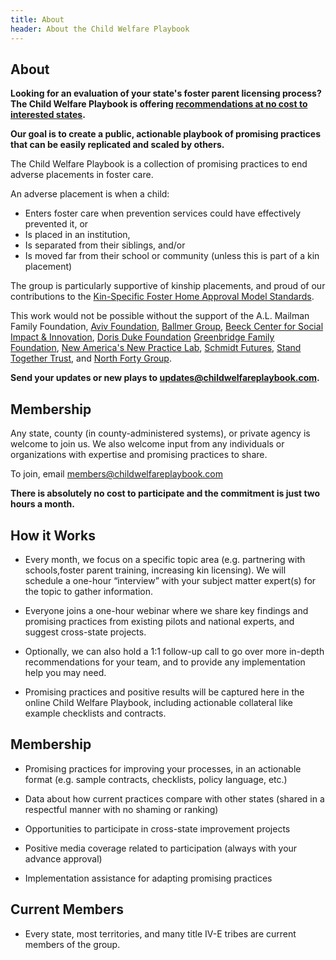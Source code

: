 ```yaml
---
title: About
header: About the Child Welfare Playbook
---
```

## About

**Looking for an evaluation of your state's foster parent licensing process? The Child Welfare Playbook is offering [recommendations at no cost to interested states](#freeEvaluation).**

**Our goal is to create a public, actionable playbook of promising practices that can be easily replicated and scaled by others.**

The Child Welfare Playbook is a collection of promising practices to end adverse placements in foster care.


An adverse placement is when a child:
* Enters foster care when prevention services could have effectively prevented it, or
* Is placed in an institution,
* Is separated from their siblings, and/or
* Is moved far from their school or community (unless this is part of a kin placement)

The group is particularly supportive of kinship placements, and proud of our contributions to the [Kin-Specific Foster Home Approval Model Standards](https://docs.google.com/document/d/1V30W6Ft_uEUpVIQ062wPh12HrYHNod0b43T25wrp190/).

This work would not be possible without the support of the A.L. Mailman Family Foundation, [Aviv Foundation](https://www.avivfoundation.org/), [Ballmer Group](https://www.ballmergroup.org/), [Beeck Center for Social Impact & Innovation](https://beeckcenter.georgetown.edu), [Doris Duke Foundation](https://www.dorisduke.org/) [Greenbridge Family Foundation](https://www.greenbridge.foundation/), [New America's New Practice Lab](https://www.newamerica.org/new-practice-lab/), [Schmidt Futures](https://www.schmidtfutures.com), [Stand Together Trust](https://standtogether.org), and [North Forty Group](https://raikesfoundation.org).

**Send your updates or new plays to updates@childwelfareplaybook.com.**

## Membership

Any state, county (in county-administered systems), or private agency is welcome to join us. We also welcome input from any individuals or organizations with expertise and promising practices to share.

To join, email [members@childwelfareplaybook.com](mailto:members@childwelfareplaybook.com)

**There is absolutely no cost to participate and the commitment is just two hours a month.**

## How it Works

* Every month, we focus on a specific topic area (e.g. partnering with schools,foster parent training, increasing kin licensing). We will schedule a one-hour “interview” with your subject matter expert(s) for the topic to gather information.

* Everyone joins a one-hour webinar where we share key findings and promising practices from existing pilots and national experts, and suggest cross-state projects.

* Optionally, we can also hold a 1:1 follow-up call to go over more in-depth recommendations for your team, and to provide any implementation help you may need.

* Promising practices and positive results will be captured here in the online Child Welfare Playbook, including actionable collateral like example checklists and contracts.

## Membership

* Promising practices for improving your processes, in an actionable format (e.g. sample contracts, checklists, policy language, etc.)

* Data about how current practices compare with other states (shared in a respectful manner with no shaming or ranking)

* Opportunities to participate in cross-state improvement projects

* Positive media coverage related to participation (always with your advance approval)

* Implementation assistance for adapting promising practices

## Current Members

* Every state, most territories, and many title IV-E tribes are current members of the group.

